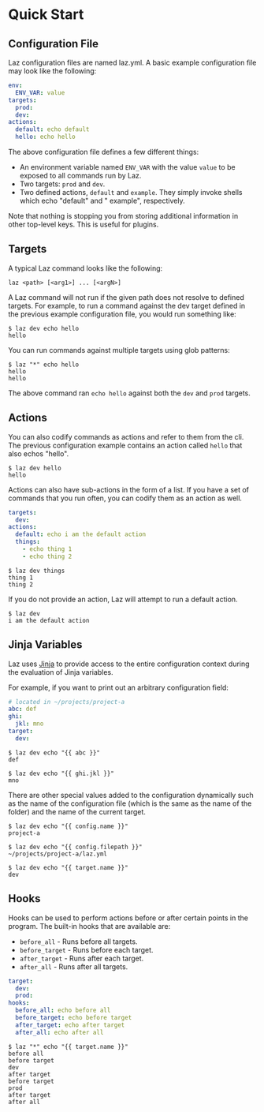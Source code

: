# Quick Start

## Configuration File

Laz configuration files are named laz.yml. A basic example configuration file may look like the
following:

```yaml
env:
  ENV_VAR: value
targets:
  prod:
  dev:
actions:
  default: echo default
  hello: echo hello
```

The above configuration file defines a few different things:

- An environment variable named `ENV_VAR` with the value `value` to be exposed to all commands run
  by Laz.
- Two targets: `prod` and `dev`.
- Two defined actions, `default` and `example`. They simply invoke shells which echo "default" and "
  example", respectively.

Note that nothing is stopping you from storing additional information in other top-level keys. This
is useful for plugins.

## Targets

A typical Laz command looks like the following:

```shell
laz <path> [<arg1>] ... [<argN>]
```

A Laz command will not run if the given path does not resolve to defined targets. For example, to
run a command against the dev target defined in the previous example configuration file, you would
run something like:

```shell
$ laz dev echo hello
hello
```

You can run commands against multiple targets using glob patterns:

```shell
$ laz "*" echo hello
hello
hello
```

The above command ran `echo hello` against both the `dev` and `prod` targets.

## Actions

You can also codify commands as actions and refer to them from the cli. The previous configuration
example contains an action called `hello` that also echos "hello".

```shell
$ laz dev hello
hello
```

Actions can also have sub-actions in the form of a list. If you have a set of commands that you run
often, you can codify them as an action as well.

```yaml
targets:
  dev:
actions:
  default: echo i am the default action
  things:
    - echo thing 1
    - echo thing 2
```

```shell
$ laz dev things
thing 1
thing 2
```

If you do not provide an action, Laz will attempt to run a default action.

```shell
$ laz dev
i am the default action
```

## Jinja Variables

Laz uses [Jinja](https://jinja.palletsprojects.com/en/3.1.x/) to provide access to the entire
configuration context during the evaluation of Jinja variables.

For example, if you want to print out an arbitrary configuration field:

```yaml
# located in ~/projects/project-a
abc: def
ghi:
  jkl: mno
target:
  dev:
```

```shell
$ laz dev echo "{{ abc }}"
def
```

```shell
$ laz dev echo "{{ ghi.jkl }}"
mno
```

There are other special values added to the configuration dynamically such as the name of the
configuration file (which is the same as the name of the folder) and the name of the
current target.

```shell
$ laz dev echo "{{ config.name }}"
project-a
```

```shell
$ laz dev echo "{{ config.filepath }}"
~/projects/project-a/laz.yml
```

```shell
$ laz dev echo "{{ target.name }}"
dev
```

## Hooks

Hooks can be used to perform actions before or after certain points in the program. The built-in
hooks that are available are:

- `before_all` - Runs before all targets.
- `before_target` - Runs before each target.
- `after_target` - Runs after each target.
- `after_all` - Runs after all targets.

```yaml
target:
  dev:
  prod:
hooks:
  before_all: echo before all
  before_target: echo before target
  after_target: echo after target
  after_all: echo after all
```

```shell
$ laz "*" echo "{{ target.name }}"
before all
before target
dev
after target
before target
prod
after target
after all
```
